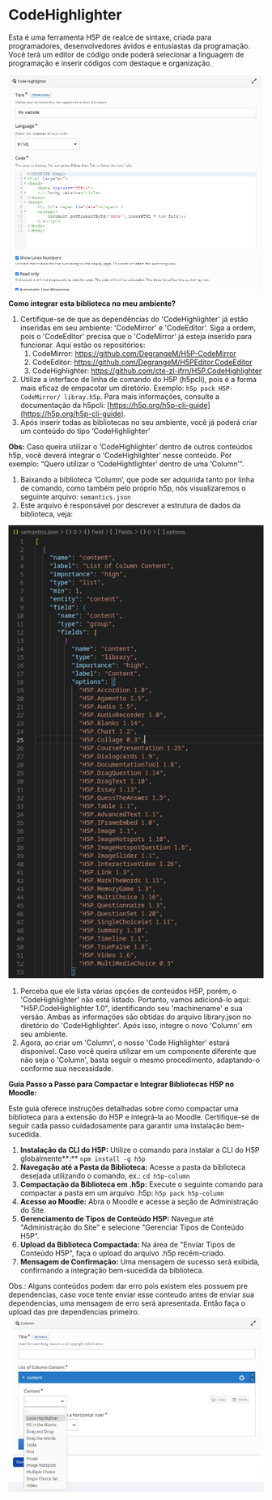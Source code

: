 # CodeHighlighter

Esta é uma ferramenta H5P de realce de sintaxe, criada para programadores, desenvolvedores ávidos e entusiastas da programação. Você terá um editor de código onde poderá selecionar a linguagem de programação e inserir códigos com destaque e organização.

![Untitled](README-imgs/code-highlighter.png)

**Como integrar esta biblioteca no meu ambiente?**
1. Certifique-se de que as dependências do 'CodeHighlighter' já estão inseridas em seu ambiente: 'CodeMirror' e 'CodeEditor'. Siga a ordem, pois o 'CodeEditor' precisa que o 'CodeMirror' já esteja inserido para funcionar. Aqui estão os repositórios:
    1. CodeMirror: https://github.com/DegrangeM/H5P-CodeMirror
    2. CodeEditor: https://github.com/DegrangeM/H5PEditor.CodeEditor
    3. CodeHighlighter: https://github.com/cte-zl-ifrn/H5P.CodeHighlighter
2. Utilize a interface de linha de comando do H5P (h5pcli), pois é a forma mais eficaz de empacotar um diretório. Exemplo: `h5p pack H5P-CodeMirror/ libray.h5p`. Para mais informações, consulte a documentação da h5pcli: [https://h5p.org/h5p-cli-guide](https://h5p.org/h5p-cli-guide).
3. Após inserir todas as bibliotecas no seu ambiente, você já poderá criar um conteúdo do tipo ‘CodeHighlighter’

**Obs:** Caso queira utilizar o ‘CodeHighlighter’ dentro de outros conteúdos h5p, você deverá integrar o ‘CodeHighlighter’ nesse conteúdo. Por exemplo: “Quero utilizar o ‘CodeHightlighter’ dentro de uma ‘Column’”.
1. Baixando a biblioteca ‘Column’, que pode ser adquirida tanto por linha de comando, como também pelo próprio h5p, nós visualizaremos o seguinte arquivo: `semantics.json` 
2. Este arquivo é responsável por descrever a estrutura de dados da biblioteca, veja: 

![Untitled](README-imgs/semantics.png)

1. Perceba que ele lista várias opções de conteúdos H5P, porém, o 'CodeHighlighter' não está listado. Portanto, vamos adicioná-lo aqui: "H5P.CodeHighlighter 1.0", identificando seu 'machinename' e sua versão. Ambas as informações são obtidas do arquivo library.json no diretório do 'CodeHighlighter'. Após isso, integre o novo 'Column' em seu ambiente.
2. Agora, ao criar um 'Column', o nosso 'Code Highlighter' estará disponível. Caso você queira utilizar em um componente diferente que não seja o 'Column', basta seguir o mesmo procedimento, adaptando-o conforme sua necessidade.

**Guia Passo a Passo para Compactar e Integrar Bibliotecas H5P no Moodle:**

Este guia oferece instruções detalhadas sobre como compactar uma biblioteca para a extensão do H5P e integrá-la ao Moodle. Certifique-se de seguir cada passo cuidadosamente para garantir uma instalação bem-sucedida.

1. **Instalação da CLI do H5P:** Utilize o comando para instalar a CLI do H5P globalmente**:** `npm install -g h5p` 
2. **Navegação até a Pasta da Biblioteca:** Acesse a pasta da biblioteca desejada utilizando o comando, ex.: `cd h5p-column` 
3. **Compactação da Biblioteca em .h5p:** Execute o seguinte comando para compactar a pasta em um arquivo .h5p: `h5p pack h5p-column`
4. **Acesso ao Moodle:** Abra o Moodle e acesse a seção de Administração do Site.
5. **Gerenciamento de Tipos de Conteúdo H5P:** Navegue até "Administração do Site" e selecione "Gerenciar Tipos de Conteúdo H5P".
6. **Upload da Biblioteca Compactada:** Na área de "Enviar Tipos de Conteúdo H5P", faça o upload do arquivo .h5p recém-criado.
7. **Mensagem de Confirmação:** Uma mensagem de sucesso será exibida, confirmando a integração bem-sucedida da biblioteca.

Obs.: Alguns conteúdos podem dar erro pois existem eles possuem pre dependencias, caso voce tente enviar esse conteudo antes de enviar sua dependencias, uma mensagem de erro será apresentada. Então faça o upload das pre dependencias primeiro.
![Untitled](README-imgs/content.png)
